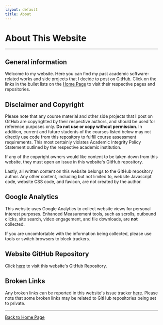 ```yaml
---
layout: default
title: About
---
```


# About This Website

* * *

## General information

Welcome to my website. Here you can find my past academic software-related works and side projects that I decide to post on GitHub. Click on the links in the bullet lists on the [Home Page](/md_files/home) to visit their respective pages and repositories.

## Disclaimer and Copyright

Please note that any course material and other side projects that I post on GitHub are copyrighted by their respective authors, and should be used for reference purposes only. **Do not use or copy without permission**. In addition, current and future students of the courses listed below may not directly use code from this repository to fulfill course assessment requirements. This most certainly violates Academic Integrity Policy Statement outlined by the respective academic institution.

If any of the copyright owners would like content to be taken down from this website, they must open an issue in this website's GitHub repository.

Lastly, all written content on this website belongs to the GitHub repository author. Any other content, including but not limited to, website Javascript code, website CSS code, and favicon, are not created by the author.

## Google Analytics

This website uses Google Analytics to collect website views for personal interest purposes. Enhanced Measurement tools, such as scrolls, outbound clicks, site search, video engagement, and file downloads, are **not** collected.

If you are uncomfortable with the information being collected, please use tools or switch browsers to block trackers.

## Website GitHub Repository

Click <a href="https://github.com/tkjsung/tkjsung.github.io" target="_blank">here</a> to visit this website's GitHub Repository.

## Broken Links

Any broken links can be reported in this website's issue tracker <a href="https://github.com/tkjsung/tkjsung.github.io/issues" target="_blank">here</a>. Please note that some broken links may be related to GitHub repositories being set to private.

* * *

[Back to Home Page](/md_files/home)

